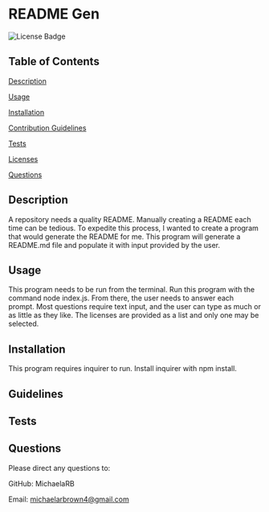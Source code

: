 # README Gen

![License Badge](https://img.shields.io/badge/no-license-red)

## Table of Contents
 [Description](#description)

 [Usage](#usage)

 [Installation](#installation)

 [Contribution Guidelines](#guidelines)

 [Tests](#tests)

 [Licenses](#licenses)

 [Questions](#questions)

## Description
 A repository needs a quality README. Manually creating a README each time can be tedious. To expedite this process, I wanted to create a program that would generate the README for me. This program will generate a README.md file and populate it with input provided by the user.

## Usage
 This program needs to be run from the terminal. Run this program with the command node index.js. From there, the user needs to answer each prompt. Most questions require text input, and the user can type as much or as little as they like. The licenses are provided as a list and only one may be selected.

## Installation
 This program requires inquirer to run. Install inquirer with npm install. 

## Guidelines
 

## Tests
 



## Questions
 Please direct any questions to:

 GitHub: MichaelaRB

 Email: michaelarbrown4@gmail.com